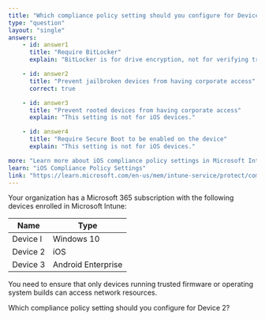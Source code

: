 ```yaml
---
title: "Which compliance policy setting should you configure for Device 2?"
type: "question"
layout: "single"
answers:
    - id: answer1
      title: "Require BitLocker"
      explain: "BitLocker is for drive encryption, not for verifying trusted firmware or OS builds."

    - id: answer2
      title: "Prevent jailbroken devices from having corporate access"
      correct: true

    - id: answer3
      title: "Prevent rooted devices from having corporate access"
      explain: "This setting is not for iOS devices."

    - id: answer4
      title: "Require Secure Boot to be enabled on the device"
      explain: "This setting is not for iOS devices."

more: "Learn more about iOS compliance policy settings in Microsoft Intune."
learn: "iOS Compliance Policy Settings"
link: "https://learn.microsoft.com/en-us/mem/intune-service/protect/compliance-policy-create-ios"
---
```

Your organization has a Microsoft 365 subscription with the following devices enrolled in Microsoft Intune:

| Name      | Type               |
|-----------|--------------------|
| Device l  | Windows 10         |
| Device 2  | iOS                |
| Device 3  | Android Enterprise |

You need to ensure that only devices running trusted firmware or operating system builds can access network resources.

Which compliance policy setting should you configure for Device 2?
